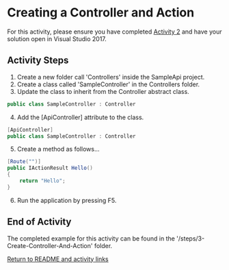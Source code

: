 # Creating a Controller and Action

For this activity, please ensure you have completed [Activity 2](2-CreateEmptyWebProject.md) and have your solution open in Visual Studio 2017.

## Activity Steps

1. Create a new folder call 'Controllers' inside the SampleApi project.
2. Create a class called 'SampleController' in the Controllers folder.
3. Update the class to inherit from the Controller abstract class.

``` csharp
public class SampleController : Controller
```

4. Add the  [ApiController] attribute to the class.

``` csharp
[ApiController]
public class SampleController : Controller
```

5. Create a method as follows...

``` csharp
[Route("")]
public IActionResult Hello()
{
    return "Hello";
}
```

6. Run the application by pressing F5.

## End of Activity

The completed example for this activity can be found in the '/steps/3-Create-Controller-And-Action' folder.

[Return to README and activity links](../README.md)
